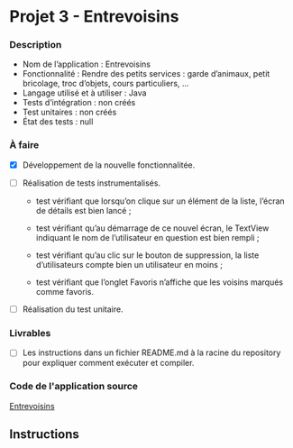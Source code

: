 # Projet 3 - Entrevoisins

### Description

* Nom de l’application : Entrevoisins
* Fonctionnalité :  Rendre des petits services : garde d’animaux, petit bricolage, troc d’objets, cours particuliers, ...
* Langage utilisé et à utiliser : Java
* Tests d’intégration : non créés
* Test unitaires : non créés
* État des tests : null

### À faire

* [x] Développement de la nouvelle fonctionnalitée.
* [ ] Réalisation de tests instrumentalisés.

    - test vérifiant que lorsqu’on clique sur un élément de la liste, l’écran de
détails est bien lancé ;

    - test vérifiant qu’au démarrage de ce nouvel écran, le TextView indiquant
le nom de l’utilisateur en question est bien rempli ;

    -   test vérifiant qu’au clic sur le bouton de suppression, la liste d’utilisateurs
compte bien un utilisateur en moins ;

    -   test vérifiant que l’onglet Favoris n’affiche que les voisins marqués comme
favoris.

* [ ] Réalisation du test unitaire.

### Livrables

* [ ] Les instructions dans un fichier README.md à la racine du repository pour expliquer comment exécuter et compiler.

### Code de l'application source

[Entrevoisins](https://github.com/PhilippeBoisney/OpenClassrooms---Parcours-Android/tree/master/Projet_Analysez_les_tests_dune_application)

## Instructions
